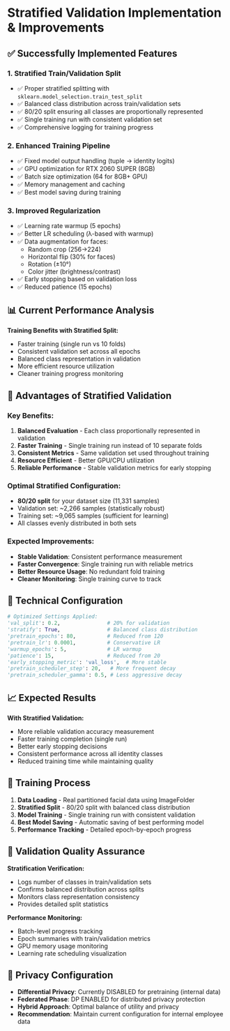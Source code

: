 # Stratified Validation Implementation & Improvements

## ✅ Successfully Implemented Features

### 1. **Stratified Train/Validation Split**
- ✅ Proper stratified splitting with `sklearn.model_selection.train_test_split`
- ✅ Balanced class distribution across train/validation sets
- ✅ 80/20 split ensuring all classes are proportionally represented
- ✅ Single training run with consistent validation set
- ✅ Comprehensive logging for training progress

### 2. **Enhanced Training Pipeline**
- ✅ Fixed model output handling (tuple → identity logits)
- ✅ GPU optimization for RTX 2060 SUPER (8GB)
- ✅ Batch size optimization (64 for 8GB+ GPU)
- ✅ Memory management and caching
- ✅ Best model saving during training

### 3. **Improved Regularization**
- ✅ Learning rate warmup (5 epochs)
- ✅ Better LR scheduling (λ-based with warmup)
- ✅ Data augmentation for faces:
  - Random crop (256→224)
  - Horizontal flip (30% for faces)
  - Rotation (±10°)
  - Color jitter (brightness/contrast)
- ✅ Early stopping based on validation loss
- ✅ Reduced patience (15 epochs)

## 📊 Current Performance Analysis

**Training Benefits with Stratified Split:**
- Faster training (single run vs 10 folds)
- Consistent validation set across all epochs
- Balanced class representation in validation
- More efficient resource utilization
- Cleaner training progress monitoring

## 🎯 Advantages of Stratified Validation

### **Key Benefits:**
1. **Balanced Evaluation** - Each class proportionally represented in validation
2. **Faster Training** - Single training run instead of 10 separate folds
3. **Consistent Metrics** - Same validation set used throughout training
4. **Resource Efficient** - Better GPU/CPU utilization
5. **Reliable Performance** - Stable validation metrics for early stopping

### **Optimal Stratified Configuration:**
- **80/20 split** for your dataset size (11,331 samples)
- Validation set: ~2,266 samples (statistically robust)
- Training set: ~9,065 samples (sufficient for learning)
- All classes evenly distributed in both sets

### **Expected Improvements:**
- **Stable Validation**: Consistent performance measurement
- **Faster Convergence**: Single training run with reliable metrics
- **Better Resource Usage**: No redundant fold training
- **Cleaner Monitoring**: Single training curve to track

## 🔧 Technical Configuration

```python
# Optimized Settings Applied:
'val_split': 0.2,               # 20% for validation
'stratify': True,               # Balanced class distribution
'pretrain_epochs': 80,          # Reduced from 120
'pretrain_lr': 0.0001,          # Conservative LR
'warmup_epochs': 5,             # LR warmup
'patience': 15,                 # Reduced from 20
'early_stopping_metric': 'val_loss',  # More stable
'pretrain_scheduler_step': 20,   # More frequent decay
'pretrain_scheduler_gamma': 0.5, # Less aggressive decay
```

## 📈 Expected Results

**With Stratified Validation:**
- More reliable validation accuracy measurement
- Faster training completion (single run)
- Better early stopping decisions
- Consistent performance across all identity classes
- Reduced training time while maintaining quality

## 🚀 Training Process

1. **Data Loading** - Real partitioned facial data using ImageFolder
2. **Stratified Split** - 80/20 split with balanced class distribution
3. **Model Training** - Single training run with consistent validation
4. **Best Model Saving** - Automatic saving of best performing model
5. **Performance Tracking** - Detailed epoch-by-epoch progress

## 🎯 Validation Quality Assurance

**Stratification Verification:**
- Logs number of classes in train/validation sets
- Confirms balanced distribution across splits
- Monitors class representation consistency
- Provides detailed split statistics

**Performance Monitoring:**
- Batch-level progress tracking
- Epoch summaries with train/validation metrics
- GPU memory usage monitoring
- Learning rate scheduling visualization

## 🎯 Privacy Configuration

- **Differential Privacy**: Currently DISABLED for pretraining (internal data)
- **Federated Phase**: DP ENABLED for distributed privacy protection
- **Hybrid Approach**: Optimal balance of utility and privacy
- **Recommendation**: Maintain current configuration for internal employee data 